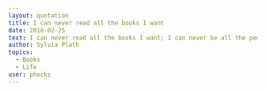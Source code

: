 ```yaml
---
layout: quotation
title: I can never read all the books I want
date: 2018-02-25
text: I can never read all the books I want; I can never be all the people I want and live all the lives I want. I can never train myself in all the skills I want. And why do I want? I want to live and feel all the shades, tones and variations of mental and physical experience possible in my life. And I am horribly limited.
author: Sylvia Plath
topics:
  - Books
  - Life
user: phocks
---
```

